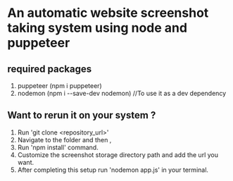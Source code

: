 # An automatic website screenshot taking system using node and puppeteer

## required packages

1. puppeteer (npm i puppeteer)
2. nodemon (npm i --save-dev nodemon) //To use it as a dev dependency

## Want to rerun it on your system ?

1. Run 'git clone <repository_url>'
2. Navigate to the folder and then ,
3. Run 'npm install' command.
4. Customize the screenshot storage directory path and add the url you want.
5. After completing this setup run 'nodemon app.js' in your terminal.
